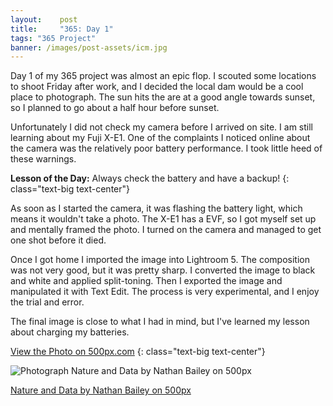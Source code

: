 ```yaml
---
layout:    post
title:     "365: Day 1"
tags: "365 Project"
banner: /images/post-assets/icm.jpg
---
```


Day 1 of my 365 project was almost an epic flop. I scouted some locations to shoot Friday after work, and I decided the local dam would be a cool place to photograph. The sun hits the are at a good angle towards sunset, so I planned to go about a half hour before sunset. 

Unfortunately I did not check my camera before I arrived on site. I am still learning about my Fuji X-E1. One of the complaints I noticed online about the camera was the relatively poor battery performance. I took little heed of these warnings.

**Lesson of the Day:** Always check the battery and have a backup!
{: class="text-big text-center"}

As soon as I started the camera, it was flashing the battery light, which means it wouldn't take a photo. The X-E1 has a EVF, so I got myself set up and mentally framed the photo. I turned on the camera and managed to get one shot before it died.

Once I got home I imported the image into Lightroom 5. The composition was not very good, but it was pretty sharp. I converted the image to black and white and applied split-toning. Then I exported the image and manipulated it with Text Edit. The process is very experimental, and I enjoy the trial and error.

The final image is close to what I had in mind, but I've learned my lesson about charging my batteries.

[View the Photo on 500px.com](http://500px.com/photo/72388573/nature-and-data-by-nathan-bailey)
{: class="text-big text-center"}

<div class="pixels-photo">
  <p><img src="http://ppcdn.500px.org/72388573/f356480b8a6aca20b93877a7acd134bec90d0e21/4.jpg" alt="Photograph Nature and Data by Nathan Bailey on 500px"></p>
  <a href="http://500px.com/photo/72388573/nature-and-data-by-nathan-bailey">Nature and Data by Nathan Bailey on 500px</a>
</div>
<script type="text/javascript" src="//500px.com/embed.js"></script>
